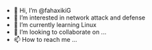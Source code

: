 - 👋 Hi, I’m @fahaxikiG
- 👀 I’m interested in network attack and defense
- 🌱 I’m currently learning Linux
- 💞️ I’m looking to collaborate on ...
- 📫 How to reach me ...

<!---
fahaxikiG/fahaxikiG is a ✨ special ✨ repository because its `README.md` (this file) appears on your GitHub profile.
You can click the Preview link to take a look at your changes.
--->
